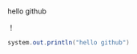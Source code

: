 #
hello github

！[](http://pic.sogou.com/d?query=%CD%BC%C6%AC&mood=0&st=255&picformat=0&mode=255&di=0&did=21)

~~~java
system.out.println("hello github")
~~~